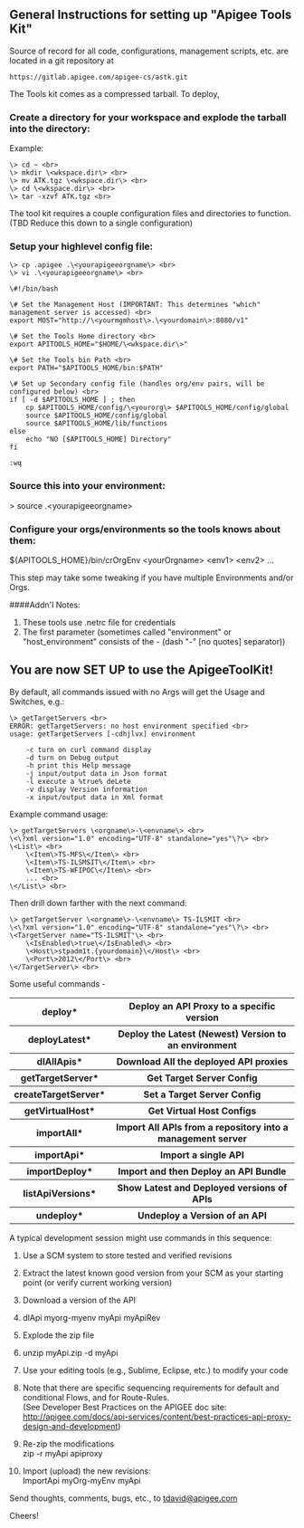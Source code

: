 ## General Instructions for setting up "Apigee Tools Kit"

Source of record for all code, configurations, management scripts, etc. are located in a git repository at

    https://gitlab.apigee.com/apigee-cs/astk.git


The Tools kit comes as a compressed tarball. To deploy, 

### Create a directory for your workspace and explode the tarball into the directory:

Example:
```
\> cd ~ <br>
\> mkdir \<wkspace.dir\> <br>
\> mv ATK.tgz \<wkspace.dir\> <br>
\> cd \<wkspace.dir\> <br>
\> tar -xzvf ATK.tgz <br>
```

The tool kit requires a couple configuration files and directories to function.
	(TBD Reduce this down to a single configuration)

### Setup your highlevel config file:
```
\> cp .apigee .\<yourapigeeorgname\> <br>
\> vi .\<yourapigeeorgname\> <br>

\#!/bin/bash

\# Set the Management Host (IMPORTANT: This determines "which" management server is accessed) <br>
export MOST="http://\<yourmgmhost\>.\<yourdomain\>:8080/v1"

\# Set the Tools Home directory <br>
export APITOOLS_HOME="$HOME/\<wkspace.dir\>"

\# Set the Tools bin Path <br>
export PATH="$APITOOLS_HOME/bin:$PATH"

\# Set up Secondary config file (handles org/env pairs, will be configured below) <br>
if [ -d $APITOOLS_HOME ] ; then
	cp $APITOOLS_HOME/config/\<yourorg\> $APITOOLS_HOME/config/global
	source $APITOOLS_HOME/config/global
	source $APITOOLS_HOME/lib/functions
else
	echo "NO [$APITOOLS_HOME] Directory"
fi

:wq
```
### Source this into your environment: 
\> source .\<yourapigeeorgname\>

### Configure your orgs/environments so the tools knows about them: 
${APITOOLS_HOME}/bin/crOrgEnv \<yourOrgname\> \<env1\> \<env2\> ...

This step may take some tweaking if you have multiple Environments and/or Orgs.

####Addn'l Notes:
1. These tools use .netrc file for credentials
2. The first parameter (sometimes called "environment" or "host_environment" consists of the <OrgName>-<EnvName> (dash "-" [no quotes] separator))


## You are now SET UP to use the ApigeeToolKit!

By default, all commands issued with no Args will get the Usage and Switches, e.g.:
```shell
\> getTargetServers <br>
ERROR: getTargetServers: no host environment specified <br>
usage: getTargetServers [-cdhjlvx] environment 

    -c turn on curl command display
    -d turn on Debug output
    -h print this Help message
    -j input/output data in Json format
    -l execute a %true% deLete
    -v display Version information
    -x input/output data in Xml format
```

Example command usage:

```shell
\> getTargetServers \<orgname\>-\<envname\> <br>
\<\?xml version="1.0" encoding="UTF-8" standalone="yes"\?\> <br>
\<List\> <br>
    \<Item\>TS-MFS\</Item\> <br>
    \<Item\>TS-ILSMSIT\</Item\> <br>
    \<Item\>TS-WFIPOC\</Item\> <br>
    ... <br>
\</List\> <br>
```
Then drill down farther with the next command:
```shell
\> getTargetServer \<orgname\>-\<envname\> TS-ILSMIT <br>
\<\?xml version="1.0" encoding="UTF-8" standalone="yes"\?\> <br>
\<TargetServer name="TS-ILSMIT"\> <br>
    \<IsEnabled\>true\</IsEnabled\> <br>
    \<Host\>stpadm1t.{yourdomain}\</Host\> <br>
    \<Port\>2012\</Port\> <br>
\</TargetServer\> <br>
```

Some useful commands - 

<table>
<tr><th>deploy*</th> <th>Deploy an API Proxy to a specific version</th></tr>
<tr><th>deployLatest*</th>  <th>Deploy the Latest (Newest) Version to an environment </th></tr>
<tr><th>dlAllApis*</th>  <th>Download All the deployed API proxies </th></tr>
<tr><th>getTargetServer*</th>  <th>Get Target Server Config </th></tr>
<tr><th>createTargetServer*</th>  <th>Set a Target Server Config </th></tr>
<tr><th>getVirtualHost*</th>  <th>Get Virtual Host Configs </th></tr>
<tr><th>importAll*</th>  <th>Import All APIs from a repository into a management server </th></tr>
<tr><th>importApi*</th>  <th>Import a single API </th></tr>
<tr><th>importDeploy*</th>  <th>Import and then Deploy an API Bundle </th></tr>
<tr><th>listApiVersions*</th>  <th>Show Latest and Deployed versions of APIs </th></tr>
<tr><th>undeploy*</th>  <th>Undeploy a Version of an API </th></tr>
</table>


A typical development session might use commands in this sequence:

1. Use a SCM system to store tested and verified revisions <br>
2. Extract the latest known good version from your SCM as your starting point (or verify current working version) <br>

3. Download a version of the API <br>
4. dlApi myorg-myenv myApi myApiRev <br>

5. Explode the zip file <br>
6. unzip myApi.zip -d myApi <br>

7. Use your editing tools (e.g., Sublime, Eclipse, etc.) to modify your code <br>
8. Note that there are specific sequencing requirements for default and conditional Flows, and for Route-Rules. <br>
   (See Developer Best Practices on the APIGEE doc site:   <br>
   http://apigee.com/docs/api-services/content/best-practices-api-proxy-design-and-development) <br>

9. Re-zip the modifications <br>
   zip -r myApi apiproxy <br>

11. Import (upload) the new revisions: <br>
   ImportApi myOrg-myEnv myApi


Send thoughts, comments, bugs, etc., to tdavid@apigee.com

Cheers!